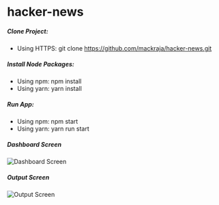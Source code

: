 # hacker-news

##### Clone Project: 

* Using HTTPS: git clone https://github.com/mackraja/hacker-news.git

##### Install Node Packages:

* Using npm: npm install 
* Using yarn: yarn install

##### Run App: 

* Using npm: npm start
* Using yarn: yarn run start

##### Dashboard Screen

![Dashboard Screen](/mackraja/hacker-news/blob/master/public/HackerNews.png?raw=true "Dashboard Screen")

##### Output Screen

![Output Screen](/mackraja/hacker-news/blob/master/public/hackernewscomile.png?raw=true "Output Screen")